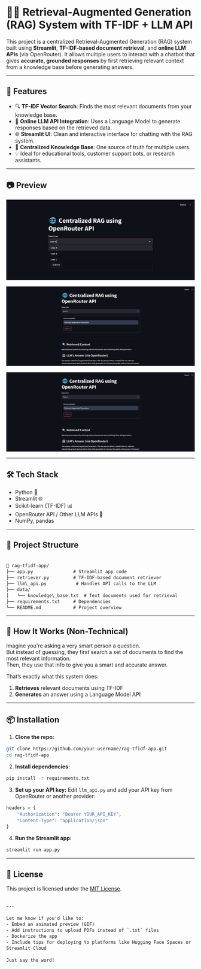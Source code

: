 # 🔎🧠 Retrieval-Augmented Generation (RAG) System with TF-IDF + LLM API

This project is a centralized Retrieval-Augmented Generation (RAG) system built using **Streamlit**, **TF-IDF-based document retrieval**, and **online LLM APIs** (via OpenRouter). It allows multiple users to interact with a chatbot that gives **accurate, grounded responses** by first retrieving relevant context from a knowledge base before generating answers.

---

## 🚀 Features

- 🔍 **TF-IDF Vector Search**: Finds the most relevant documents from your knowledge base.
- 🧠 **Online LLM API Integration**: Uses a Language Model to generate responses based on the retrieved data.
- 🌐 **Streamlit UI**: Clean and interactive interface for chatting with the RAG system.
- 🧵 **Centralized Knowledge Base**: One source of truth for multiple users.
- 💡 Ideal for educational tools, customer support bots, or research assistants.

---

## 📷 Preview

![UI Screenshot](Screenshot%202025-07-14%20201649.png) 

![UI Screenshot](Screenshot%202025-07-14%20201934.png)

![UI Screenshot](Screenshot%202025-07-14%20201934.png)

---

## 🛠️ Tech Stack

- Python 🐍  
- Streamlit 🌐  
- Scikit-learn (TF-IDF) 📊  
- OpenRouter API / Other LLM APIs 🤖  
- NumPy, pandas  

---

## 📂 Project Structure

```

📁 rag-tfidf-app/
├── app.py               # Streamlit app code
├── retriever.py         # TF-IDF-based document retriever
├── llm\_api.py           # Handles API calls to the LLM
├── data/
│   └── knowledge\_base.txt  # Text documents used for retrieval
├── requirements.txt     # Dependencies
└── README.md            # Project overview

````

---

## 🧠 How It Works (Non-Technical)

Imagine you're asking a very smart person a question.  
But instead of guessing, they first search a set of documents to find the most relevant information.  
Then, they use that info to give you a smart and accurate answer.

That’s exactly what this system does:
1. **Retrieves** relevant documents using TF-IDF  
2. **Generates** an answer using a Language Model API

---

## 📦 Installation

1. **Clone the repo:**

```bash
git clone https://github.com/your-username/rag-tfidf-app.git
cd rag-tfidf-app
````

2. **Install dependencies:**

```bash
pip install -r requirements.txt
```

3. **Set up your API key:**
   Edit `llm_api.py` and add your API key from OpenRouter or another provider:

```python
headers = {
    "Authorization": "Bearer YOUR_API_KEY",
    "Content-Type": "application/json"
}
```

4. **Run the Streamlit app:**

```bash
streamlit run app.py
```

---

## 📄 License

This project is licensed under the [MIT License](LICENSE).

```

---

Let me know if you'd like to:
- Embed an animated preview (GIF)
- Add instructions to upload PDFs instead of `.txt` files
- Dockerize the app  
- Include tips for deploying to platforms like Hugging Face Spaces or Streamlit Cloud

Just say the word!
```
